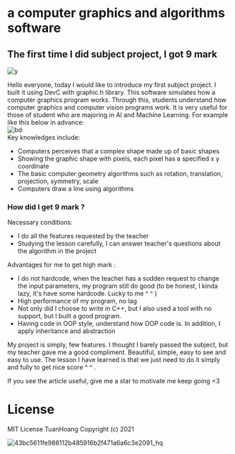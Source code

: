 # a computer graphics and algorithms software  

## The first time I did subject project, I got 9 mark
![y](https://user-images.githubusercontent.com/86332370/142972501-b48d4257-53a3-42aa-b16a-40c2f6289ab3.gif)  
 
Hello everyone, today I would like to introduce my first subject project. I built it using DevC with graphic.h library. This software simulates how a computer graphics program works. Through this, students understand how computer graphics and computer vision programs work. It is very useful for those of student who are majoring in AI and Machine Learning. For example like this below in advance:    
![bd](https://user-images.githubusercontent.com/86332370/142972309-d543dd27-48cd-4191-a7b9-3b941675bb76.gif)  
Key knowledges include:  
- Computers perceives that a complex shape made up of basic shapes
- Showing the graphic shape with pixels, each pixel has a specified x y coordinate
- The basic computer geometry algorithms such as rotation, translation, projection, symmetry, scale
- Computers draw a line using algorithms


### How did I get 9 mark ?  
Necessary conditions:    
+ I do all the features requested by the teacher
+ Studying the lesson carefully, I can answer teacher's questions about the algorithm in the project  

Advantages for me to get high mark :  
+ I do not hardcode, when the teacher has a sudden request to change the input parameters, my program still do good (to be honest, I kinda lazy, it's have some hardcode. Lucky to me ^ ^ )
+ High performance of my program, no lag
+ Not only did I choose to write in C++, but I also used a tool with no support, but I built a good program.
+ Having code in OOP style, understand how OOP code is. In addition, I apply inheritance and abstraction 

My project is simply, few features. I thought I barely passed the subject, but my teacher gave me a good compliment. Beautiful, simple, easy to see and easy to use. The lesson I have learned is that we just need to do it simply and fully to get nice score ^ ^ .

If you see the article useful, give me a star to motivate me keep going <3  

# License
MIT License TuanHoang Copyright (c) 2021  

  
![43bc5611fe986112b485916b2f471a6a6c3e2091_hq](https://user-images.githubusercontent.com/86332370/142888040-d9fee677-1a20-4f2c-817d-8baa119ae40d.gif)



